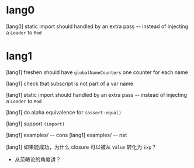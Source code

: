 # lang0

[lang0] static import should handled by an extra pass -- instead of injecting a `Loader` to `Mod`

# lang1

[lang1] freshen should have `globalNameCounters` one counter for each name

[lang1] check that subscript is not part of a var name

[lang1] static import should handled by an extra pass -- instead of injecting a `Loader` to `Mod`

[lang1] do alpha equivalence for `(assert-equal)`

[lang1] support `(import)`

[lang1] examples/ -- cons
[lang1] examples/ -- nat

[lang1] 如果能成功，为什么 closure 可以被从 `Value` 转化为 `Exp`？

- 从范畴论的角度讲？
